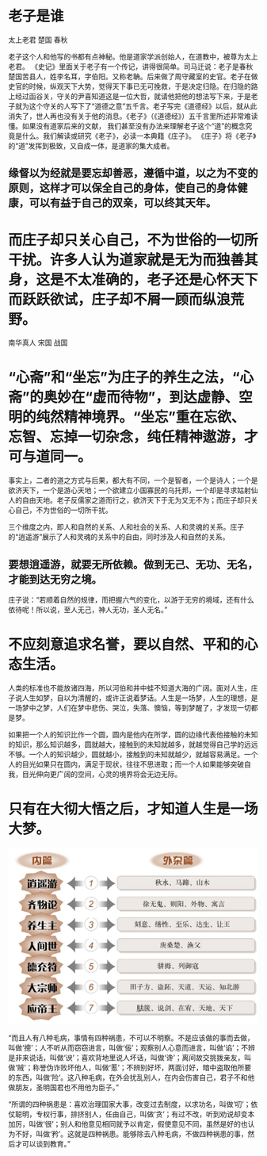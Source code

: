 # 老子是谁
太上老君 楚国 春秋

老子这个人和他写的书都有点神秘。他是道家学派创始人，在道教中，被尊为太上老君。
《史记》里面关于老子有一个传记，讲得很简单。司马迁说：老子是春秋楚国苦县人，姓李名耳，字伯阳。又称老聃。后来做了周守藏室的史官。老子在做史官的时候，纵观天下大势，觉得天下事已无可挽救，于是决定归隐。在归隐的路上经过函谷关，守关的尹喜知道这是一位大哲，就请他把他的想法写下来，于是老子就为这个守关的人写下了“道德之意”五千言。老子写完《道德经》以后，就从此消失了，世人再也没有关于他的消息。《老子》（《道德经》）五千言里所述非常难读懂。如果没有道家后来的文献，
我们甚至没有办法来理解老子这个“道”的概念究竟是什么。我们解读或研究《老子》，必读一本典籍《庄子》。
《庄子》将《老子》的“道”发挥到极致，又自成一体，是道家的集大成者。
## 缘督以为经就是要忘却善恶，遵循中道，以之为不变的原则，这样才可以保全自己的身体，使自己的身体健康，可以有益于自己的双亲，可以终其天年。

# 而庄子却只关心自己，不为世俗的一切所干扰。许多人认为道家就是无为而独善其身，这是不太准确的，老子还是心怀天下而跃跃欲试，庄子却不屑一顾而纵浪荒野。
南华真人 宋国 战国

# “心斋”和“坐忘”为庄子的养生之法，“心斋”的奥妙在“虚而待物”，到达虚静、空明的纯然精神境界。“坐忘”重在忘欲、忘智、忘掉一切杂念，纯任精神遨游，才可与道同一。


事实上，二者的道之方式与后果，都大有不同，一个是智者，一个是诗人；一个是欲济天下，一个是游心天地；一个欲建立小国寡民的乌托邦，一个却是寻求姑射仙人的自由天地。老子反儒家之道而行之，欲济天下于无为又无不为；而庄子却只关心自己，不为世俗的一切所干扰。

三个维度之内，即人和自然的关系、人和社会的关系、人和灵魂的关系。庄子的“逍遥游”展示了人和灵魂的关系中的自由，同时涉及人和自然的关系。

## 要想逍遥游，就要无所依赖。做到无己、无功、无名，才能到达无穷之境。
庄子说：“若顺着自然的规律，而把握六气的变化，以游于无穷的境域，还有什么依待呢！所以说，至人无己，神人无功，圣人无名。”
# 不应刻意追求名誉，要以自然、平和的心态生活。
人类的标准也不能放诸四海，所以河伯和井中蛙不知道大海的广阔。面对人生，庄子说人生如梦，自以为清醒的，或许正说着梦话。人生是一场梦，人生的理想，是一场梦中之梦，人们在梦中悲伤、哭泣，失落、懊恼，等到梦醒了，才发现一切都是梦。

如果把一个人的知识比作一个圆，圆内是他内在所学，圆的边缘代表他接触的未知的知识，那么知识越多，圆就越大，接触到的未知就越多，就越觉得自己学的远远不够。一个人的知识越少，圆就越小，接触到的未知就越少，就越容易满足。一个人的目光如果只在圆内，满足于现状，往往不思进取；而一个人如果能够突破自我，目光伸向更广阔的空间，心灵的境界将会无边无际。
# 只有在大彻大悟之后，才知道人生是一场大梦。
![庄子](https://github.com/hiro-9999/blog/blob/master/.%E5%85%83%E5%AE%87%E5%AE%99/%E4%B8%AD%E5%8C%BB/%E5%BA%84%E5%AD%90/%E3%82%B9%E3%82%AF%E3%83%AA%E3%83%BC%E3%83%B3%E3%82%B7%E3%83%A7%E3%83%83%E3%83%88%202022-07-19%2019.25.17.png)

“而且人有八种毛病，事情有四种祸患，不可以不明察。不是应该做的事而去做，叫做‘摠’；人不听从而窃窃进言，叫做‘佞’；观察别人心意而进言，叫做‘谄’；不辨是非来说话，叫做‘谀’；喜欢背地里说人坏话，叫做‘谗’；离间故交挑拨亲友，叫做‘贼’；称誉伪诈败坏他人，叫做‘慝’；不辨别好坏，两面讨好，暗中盗取他所要的东西，叫做‘险’。这八种毛病，在外会扰乱别人，在内会伤害自己，君子不和他做朋友，圣明国君也不用他为臣子。”

“所谓的四种祸患是：喜欢治理国家大事，改变过去制度，以求功名，叫做‘叨’；依仗聪明，专权行事，排挤别人，任由自己，叫做‘贪’；有过不改，听到劝说却变本加厉，叫做‘很’；别人和他意见相同就予以肯定，假使意见不同，虽然是好的也认为不好，叫做‘矜’。这就是四种祸患。能够除去八种毛病，不做四种祸患的事，然后才可以谈到教育。”


